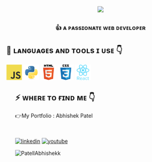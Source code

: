 <h1 align="center">
    <img src="https://readme-typing-svg.herokuapp.com/?font=Righteous&size=35&center=true&vCenter=true&width=500&height=70&duration=4000&lines=𝓗𝓲+𝓣𝓱𝓮𝓻𝓮!+👋;+𝓘'𝓶+𝓐𝓫𝓱𝓲𝓼𝓱𝓮𝓴+𝓟𝓪𝓽𝓮𝓵✌️+!;" />
</h1>

<h3 align="center">👍 ᴀ ᴘᴀssɪᴏɴᴀᴛᴇ ᴡᴇʙ ᴅᴇᴠᴇʟᴏᴘᴇʀ</h3>

<h2>🚀 ʟᴀɴɢᴜᴀɢᴇs ᴀɴᴅ ᴛᴏᴏʟs ɪ ᴜsᴇ 👇</h2>
<p><a target="_blank" href="https://raw.githubusercontent.com/devicons/devicon/master/icons/javascript/javascript-original.svg" style="display: inline-block;"><img src="https://raw.githubusercontent.com/devicons/devicon/master/icons/javascript/javascript-original.svg" alt="javascript" width="42" height="42" /></a>
<a target="_blank" href="https://raw.githubusercontent.com/devicons/devicon/master/icons/python/python-original.svg" style="display: inline-block;"><img src="https://raw.githubusercontent.com/devicons/devicon/master/icons/python/python-original.svg" alt="python" width="42" height="42" /></a>
<a target="_blank" href="https://raw.githubusercontent.com/devicons/devicon/master/icons/html5/html5-original-wordmark.svg" style="display: inline-block;"><img src="https://raw.githubusercontent.com/devicons/devicon/master/icons/html5/html5-original-wordmark.svg" alt="html5" width="42" height="42" /></a>
<a target="_blank" href="https://raw.githubusercontent.com/devicons/devicon/master/icons/css3/css3-original-wordmark.svg" style="display: inline-block;"><img src="https://raw.githubusercontent.com/devicons/devicon/master/icons/css3/css3-original-wordmark.svg" alt="css3" width="42" height="42" /></a>
<a target="_blank" href="https://raw.githubusercontent.com/devicons/devicon/master/icons/react/react-original-wordmark.svg" style="display: inline-block;"><img src="https://raw.githubusercontent.com/devicons/devicon/master/icons/react/react-original-wordmark.svg" alt="react" width="42" height="42" /></a></p>
<ul>
<h2>⚡️ ᴡʜᴇʀᴇ ᴛᴏ ғɪɴᴅ ᴍᴇ 👇</h2>
<p>👉My Portfolio : <a target="_blank" href="https://abhishekpatel.pages.dev/" style="display: inline-block;"></a>Abhishek Patel</p> </br>
<p><a target="_blank" href="https://www.linkedin.com/in/https://www.linkedin.com/in/patel4201" style="display: inline-block;"><img src="https://img.shields.io/badge/linkedin-logo?style=for-the-badge&logo=linkedin&logoColor=white&color=%230a77b6" alt="linkedin" /></a>
<!-- <a target="_blank" href="https://www.facebook.com/https://www.facebook.com/Itzz%20Patel" style="display: inline-block;"><img src="https://img.shields.io/badge/facebook-logo?style=for-the-badge&logo=facebook&logoColor=white&color=%230866ff" alt="facebook" /></a> -->
<!-- <a target="_blank" href="https://www.instagram.com/https://www.instagram.com/itzz_patel_24?igsh=MXdncmVkc2N3eTMxbQ==" style="display: inline-block;"><img src="https://img.shields.io/badge/instagram-logo?style=for-the-badge&logo=instagram&logoColor=white&color=%23F35369" alt="instagram" /></a> -->
<a target="_blank" href="https://www.youtube.com/https://youtube.com/@itzpatel24?si=iK23EBLTJ2SPagwN" style="display: inline-block;"><img src="https://img.shields.io/badge/youtube-logo?style=for-the-badge&logo=youtube&logoColor=white&color=%23cc0000" alt="youtube" /></a></p>
<p><img align="center" src="https://github-readme-stats.vercel.app/api?username=PatellAbhishekk&show_icons=true&locale=en" alt="PatellAbhishekk" /></p>
